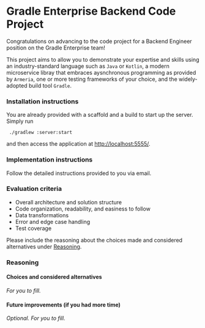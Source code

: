 # Gradle Enterprise Backend Code Project

Congratulations on advancing to the code project for a Backend Engineer position on the Gradle Enterprise team!

This project aims to allow you to demonstrate your expertise and skills using an industry-standard language such as `Java` or `Kotlin`, 
a modern microservice libray that embraces aysnchronous programming as provided by `Armeria`, one or more testing frameworks of your choice, 
and the widely-adopted build tool `Gradle`.

### Installation instructions

You are already provided with a scaffold and a build to start up the server. Simply run

` ./gradlew :server:start`

and then access the application at [http://localhost:5555/](http://localhost:5555/).

### Implementation instructions

Follow the detailed instructions provided to you via email.

### Evaluation criteria

- Overall architecture and solution structure
- Code organization, readability, and easiness to follow
- Data transformations
- Error and edge case handling
- Test coverage

Please include the reasoning about the choices made and considered alternatives under [Reasoning](#reasoning).

### Reasoning

#### Choices and considered alternatives

_For you to fill._

#### Future improvements (if you had more time)

_Optional. For you to fill._
